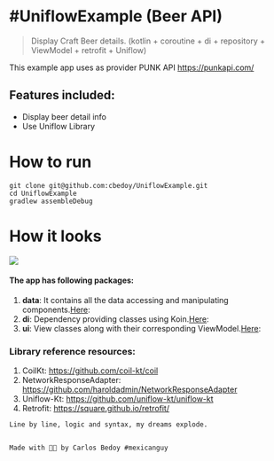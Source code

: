 #UniflowExample (Beer API)
============================

> Display Craft Beer details. 
(kotlin + coroutine + di + repository + ViewModel + retrofit + Uniflow)

This example app uses as provider PUNK API https://punkapi.com/

## Features included:
- Display beer detail info
- Use Uniflow Library

# How to run
```
git clone git@github.com:cbedoy/UniflowExample.git 
cd UniflowExample
gradlew assembleDebug
```

# How it looks
![](https://media.giphy.com/media/WdkzVlxbVsbIbezcJw/giphy.gif)




#### The app has following packages:
1. **data**: It contains all the data accessing and manipulating components.[Here](https://github.com/cbedoy/UniflowExample/tree/master/app/src/main/java/com/example/stateexample/data):
2. **di**: Dependency providing classes using Koin.[Here](https://github.com/cbedoy/UniflowExample/tree/master/app/src/main/java/com/example/stateexample/di):
3. **ui**: View classes along with their corresponding ViewModel.[Here](https://github.com/cbedoy/UniflowExample/tree/master/app/src/main/java/com/example/stateexample/ui):

### Library reference resources:
1. CoilKt: https://github.com/coil-kt/coil
2. NetworkResponseAdapter: https://github.com/haroldadmin/NetworkResponseAdapter
3. Uniflow-Kt: https://github.com/uniflow-kt/uniflow-kt
4. Retrofit: https://square.github.io/retrofit/


```
Line by line, logic and syntax, my dreams explode.


Made with 🌮🌮 by Carlos Bedoy #mexicanguy
```
